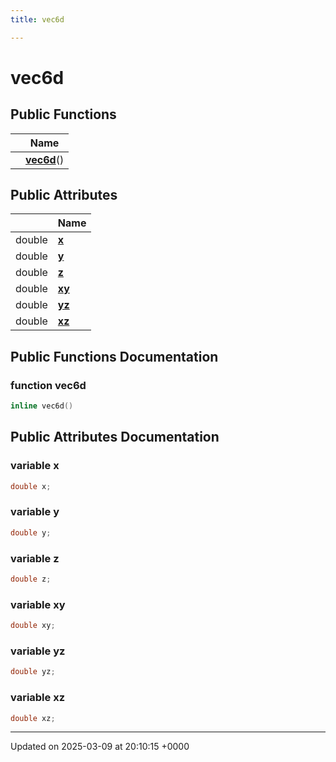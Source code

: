 ```yaml
---
title: vec6d

---
```


# vec6d





## Public Functions

|                | Name           |
| -------------- | -------------- |
| | **[vec6d](../Classes/classvec6d.md#function-vec6d)**() |

## Public Attributes

|                | Name           |
| -------------- | -------------- |
| double | **[x](../Classes/classvec6d.md#variable-x)**  |
| double | **[y](../Classes/classvec6d.md#variable-y)**  |
| double | **[z](../Classes/classvec6d.md#variable-z)**  |
| double | **[xy](../Classes/classvec6d.md#variable-xy)**  |
| double | **[yz](../Classes/classvec6d.md#variable-yz)**  |
| double | **[xz](../Classes/classvec6d.md#variable-xz)**  |

## Public Functions Documentation

### function vec6d

```cpp
inline vec6d()
```


## Public Attributes Documentation

### variable x

```cpp
double x;
```


### variable y

```cpp
double y;
```


### variable z

```cpp
double z;
```


### variable xy

```cpp
double xy;
```


### variable yz

```cpp
double yz;
```


### variable xz

```cpp
double xz;
```


-------------------------------

Updated on 2025-03-09 at 20:10:15 +0000